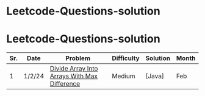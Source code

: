 # Leetcode-Questions-solution
# Leetcode-Questions-solution
|Sr.| Date | Problem | Difficulty | Solution | Month |     
|---|---|---------|------------|----------|-------|
1 | 1/2/24 | [Divide Array Into Arrays With Max Difference](https://leetcode.com/problems/divide-array-into-arrays-with-max-difference/) | Medium | [Java] | Feb |
